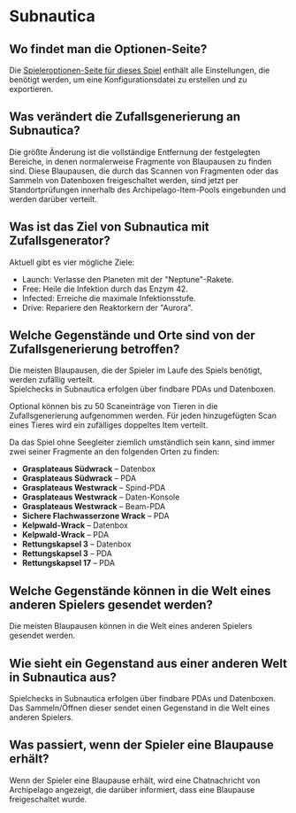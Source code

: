 # Subnautica

## Wo findet man die Optionen-Seite?

Die [Spieleroptionen-Seite für dieses Spiel](../player-options) enthält alle Einstellungen, die benötigt werden, um eine Konfigurationsdatei zu erstellen und zu exportieren.

## Was verändert die Zufallsgenerierung an Subnautica?

Die größte Änderung ist die vollständige Entfernung der festgelegten Bereiche, in denen normalerweise Fragmente von Blaupausen zu finden sind. Diese Blaupausen, die durch das Scannen von Fragmenten oder das Sammeln von Datenboxen freigeschaltet werden, sind jetzt per Standortprüfungen innerhalb des Archipelago-Item-Pools eingebunden und werden darüber verteilt.

## Was ist das Ziel von Subnautica mit Zufallsgenerator?

Aktuell gibt es vier mögliche Ziele:
- Launch: Verlasse den Planeten mit der "Neptune"-Rakete.
- Free: Heile die Infektion durch das Enzym 42.
- Infected: Erreiche die maximale Infektionsstufe.
- Drive: Repariere den Reaktorkern der "Aurora".

## Welche Gegenstände und Orte sind von der Zufallsgenerierung betroffen?

Die meisten Blaupausen, die der Spieler im Laufe des Spiels benötigt, werden zufällig verteilt.  
Spielchecks in Subnautica erfolgen über findbare PDAs und Datenboxen.

Optional können bis zu 50 Scaneinträge von Tieren in die Zufallsgenerierung aufgenommen werden. Für jeden hinzugefügten Scan eines Tieres wird ein zufälliges doppeltes Item verteilt.

Da das Spiel ohne Seegleiter ziemlich umständlich sein kann, sind immer zwei seiner Fragmente an den folgenden Orten zu finden:
- **Grasplateaus Südwrack** – Datenbox
- **Grasplateaus Südwrack** – PDA
- **Grasplateaus Westwrack** – Spind-PDA
- **Grasplateaus Westwrack** – Daten-Konsole
- **Grasplateaus Westwrack** – Beam-PDA
- **Sichere Flachwasserzone Wrack** – PDA
- **Kelpwald-Wrack** – Datenbox
- **Kelpwald-Wrack** – PDA
- **Rettungskapsel 3** – Datenbox
- **Rettungskapsel 3** – PDA
- **Rettungskapsel 17** – PDA

## Welche Gegenstände können in die Welt eines anderen Spielers gesendet werden?

Die meisten Blaupausen können in die Welt eines anderen Spielers gesendet werden.

## Wie sieht ein Gegenstand aus einer anderen Welt in Subnautica aus?

Spielchecks in Subnautica erfolgen über findbare PDAs und Datenboxen. Das Sammeln/Öffnen dieser sendet einen Gegenstand in die Welt eines anderen Spielers.

## Was passiert, wenn der Spieler eine Blaupause erhält?

Wenn der Spieler eine Blaupause erhält, wird eine Chatnachricht von Archipelago angezeigt, die darüber informiert, dass eine Blaupause freigeschaltet wurde.

